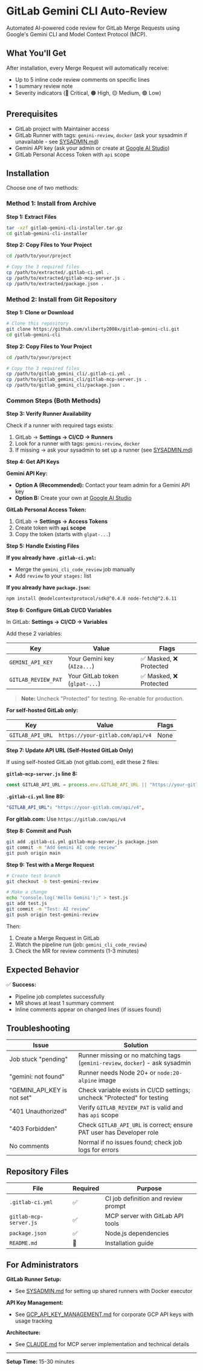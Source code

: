 # GitLab Gemini CLI Auto-Review

Automated AI-powered code review for GitLab Merge Requests using Google's Gemini CLI and Model Context Protocol (MCP).

## What You'll Get

After installation, every Merge Request will automatically receive:
- Up to 5 inline code review comments on specific lines
- 1 summary review note
- Severity indicators (🔴 Critical, 🟠 High, 🟡 Medium, 🟢 Low)

## Prerequisites

- GitLab project with Maintainer access
- GitLab Runner with tags: `gemini-review`, `docker` (ask your sysadmin if unavailable - see [SYSADMIN.md](SYSADMIN.md))
- Gemini API key (ask your admin or create at [Google AI Studio](https://aistudio.google.com/app/apikey))
- GitLab Personal Access Token with `api` scope

## Installation

Choose one of two methods:

### Method 1: Install from Archive

**Step 1: Extract Files**
```bash
tar -xzf gitlab-gemini-cli-installer.tar.gz
cd gitlab-gemini-cli-installer
```

**Step 2: Copy Files to Your Project**
```bash
cd /path/to/your/project

# Copy the 3 required files
cp /path/to/extracted/.gitlab-ci.yml .
cp /path/to/extracted/gitlab-mcp-server.js .
cp /path/to/extracted/package.json .
```

### Method 2: Install from Git Repository

**Step 1: Clone or Download**
```bash
# Clone this repository
git clone https://github.com/xliberty2008x/gitlab-gemini-cli.git
cd gitlab-gemini-cli
```

**Step 2: Copy Files to Your Project**
```bash
cd /path/to/your/project

# Copy the 3 required files
cp /path/to/gitlab_gemini_cli/.gitlab-ci.yml .
cp /path/to/gitlab_gemini_cli/gitlab-mcp-server.js .
cp /path/to/gitlab_gemini_cli/package.json .
```

### Common Steps (Both Methods)

**Step 3: Verify Runner Availability**

Check if a runner with required tags exists:
1. GitLab → **Settings → CI/CD → Runners**
2. Look for a runner with tags: `gemini-review`, `docker`
3. If missing → ask your sysadmin to set up a runner (see [SYSADMIN.md](SYSADMIN.md))

**Step 4: Get API Keys**

**Gemini API Key:**
- **Option A (Recommended):** Contact your team admin for a Gemini API key
- **Option B:** Create your own at [Google AI Studio](https://aistudio.google.com/app/apikey)

**GitLab Personal Access Token:**
1. GitLab → **Settings → Access Tokens**
2. Create token with **`api` scope**
3. Copy the token (starts with `glpat-...`)

**Step 5: Handle Existing Files**

**If you already have `.gitlab-ci.yml`:**
- Merge the `gemini_cli_code_review` job manually
- Add `review` to your `stages:` list

**If you already have `package.json`:**
```bash
npm install @modelcontextprotocol/sdk@^0.4.0 node-fetch@^2.6.11
```

**Step 6: Configure GitLab CI/CD Variables**

In GitLab: **Settings → CI/CD → Variables**

Add these 2 variables:

| Key | Value | Flags |
|-----|-------|-------|
| `GEMINI_API_KEY` | Your Gemini key (`AIza...`) | ✅ Masked, ❌ Protected |
| `GITLAB_REVIEW_PAT` | Your GitLab token (`glpat-...`) | ✅ Masked, ❌ Protected |

> **Note:** Uncheck "Protected" for testing. Re-enable for production.

**For self-hosted GitLab only:**

| Key | Value | Flags |
|-----|-------|-------|
| `GITLAB_API_URL` | `https://your-gitlab.com/api/v4` | None |

**Step 7: Update API URL (Self-Hosted GitLab Only)**

If using self-hosted GitLab (not gitlab.com), edit these 2 files:

**`gitlab-mcp-server.js` line 8:**
```javascript
const GITLAB_API_URL = process.env.GITLAB_API_URL || "https://your-gitlab.com/api/v4";
```

**`.gitlab-ci.yml` line 89:**
```yaml
"GITLAB_API_URL": "https://your-gitlab.com/api/v4",
```

**For gitlab.com:** Use `https://gitlab.com/api/v4`

**Step 8: Commit and Push**

```bash
git add .gitlab-ci.yml gitlab-mcp-server.js package.json
git commit -m "Add Gemini AI code review"
git push origin main
```

**Step 9: Test with a Merge Request**

```bash
# Create test branch
git checkout -b test-gemini-review

# Make a change
echo "console.log('Hello Gemini');" > test.js
git add test.js
git commit -m "Test: AI review"
git push origin test-gemini-review
```

Then:
1. Create a Merge Request in GitLab
2. Watch the pipeline run (job: `gemini_cli_code_review`)
3. Check the MR for review comments (1-3 minutes)

## Expected Behavior

✅ **Success:**
- Pipeline job completes successfully
- MR shows at least 1 summary comment
- Inline comments appear on changed lines (if issues found)

## Troubleshooting

| Issue | Solution |
|-------|----------|
| Job stuck "pending" | Runner missing or no matching tags (`gemini-review`, `docker`) - ask sysadmin |
| "gemini: not found" | Runner needs Node 20+ or `node:20-alpine` image |
| "GEMINI_API_KEY is not set" | Check variable exists in CI/CD settings; uncheck "Protected" for testing |
| "401 Unauthorized" | Verify `GITLAB_REVIEW_PAT` is valid and has `api` scope |
| "403 Forbidden" | Check `GITLAB_API_URL` is correct; ensure PAT user has Developer role |
| No comments | Normal if no issues found; check job logs for errors |

## Repository Files

| File | Required | Purpose |
|------|----------|---------|
| `.gitlab-ci.yml` | ✅ | CI job definition and review prompt |
| `gitlab-mcp-server.js` | ✅ | MCP server with GitLab API tools |
| `package.json` | ✅ | Node.js dependencies |
| `README.md` | 📄 | Installation guide |

## For Administrators

**GitLab Runner Setup:**
- See [SYSADMIN.md](SYSADMIN.md) for setting up shared runners with Docker executor

**API Key Management:**
- See [GCP_API_KEY_MANAGEMENT.md](GCP_API_KEY_MANAGEMENT.md) for corporate GCP API keys with usage tracking

**Architecture:**
- See [CLAUDE.md](CLAUDE.md) for MCP server implementation and technical details

---

**Setup Time:** 15-30 minutes
